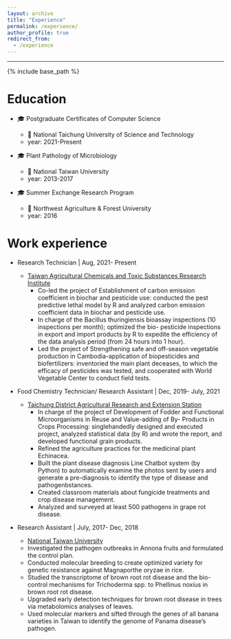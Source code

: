```yaml
---
layout: archive
title: "Experience"
permalink: /experience/
author_profile: true
redirect_from:
  - /experience
---
```

___________________
{% include base_path %}

**Education**
======
  * 🎓 Postgraduate Certificates of Computer Science
      * 🏫 National Taichung University of Science and Technology
      * year: 2021-Present

  * 🎓 Plant Pathology of Microbiology
      * 🏫 National Taiwan University 
      * year: 2013-2017  

  * 🎓 Summer Exchange Research Program
      * 🏫 Northwest Agriculture & Forest University
      * year: 2016

**Work experience**
======
* Research Technician  | Aug, 2021- Present
  * [Taiwan Agricultural Chemicals and Toxic Substances Research Institute](https://www.tactri.gov.tw/En#gsc.tab=0)
    * Co-led the project of Establishment of carbon emission coefficient in biochar and pesticide use: conducted the pest
                predictive lethal model by R and analyzed carbon emission coefficient data in biochar and pesticide use.
    * In charge of the Bacillus thuringiensis bioassay inspections (10 inspections per month); optimized the bio-
                 pesticide inspections in export and import products by R to expedite the efficiency of the data analysis period
                 (from 24 hours into 1 hour).
    * Led the project of Strengthening safe and off-season vegetable production in Cambodia-application of biopesticides
                and biofertilizers: inventoried the main plant deceases, to which the efficacy of pesticides was tested, 
                and cooperated with World Vegetable Center to conduct field tests.

* Food Chemistry Technician/ Research Assistant  | Dec, 2019- July, 2021
  * [Taichung District Agricultural Research and Extension Station](https://www.tdais.gov.tw/en/)
    * In charge of the project of Development of Fodder and Functional Microorganisms in Reuse and Value-adding of By-
                Products in Crops Processing: singlehandedly designed and executed project, analyzed statistical data (by R) and
                wrote the report, and developed functional grain products.
    * Refined the agriculture practices for the medicinal plant Echinacea.
    * Built the plant disease diagnosis Line Chatbot system (by Python) to automatically examine the photos sent by
                 users and generate a pre-diagnosis to identify the type of disease and pathogenbstances.
    * Created classroom materials about fungicide treatments and crop disease management.
    * Analyzed and surveyed at least 500 pathogens in grape rot disease.
    
* Research Assistant | July, 2017- Dec, 2018
  * [National Taiwan University](https:///www.ntu.edu.tw)
   * Investigated the pathogen outbreaks in Annona fruits and formulated the control plan.
   * Conducted molecular breeding to create optimized variety for genetic resistance against Magnaporthe oryzae in rice.
   *  Studied the transcriptome of brown root rot disease and the bio-control mechanisms for Trichoderma spp. to Phellinus noxius in brown root rot disease.
   * Upgraded early detection techniques for brown root disease in trees via metabolomics analyses of leaves.
   * Used molecular markers and sifted through the genes of all banana varieties in Taiwan to identify the genome of
                Panama disease’s pathogen.

     

  

